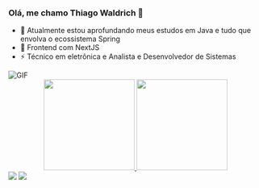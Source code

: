 ### Olá, me chamo Thiago Waldrich 👋

- 🌱 Atualmente estou aprofundando meus estudos em Java e tudo que envolva o ecossistema Spring
- 🔱 Frontend com NextJS
- ⚡ Técnico em eletrônica e Analista e Desenvolvedor de Sistemas
<img align="center" alt="GIF" src="https://media3.giphy.com/media/v1.Y2lkPTc5MGI3NjExeDNnMnp2OWl5MDRlY21vZW5lMHV0a2R4Mmt1Z3BwZDY3YmllZmZvNSZlcD12MV9pbnRlcm5hbF9naWZfYnlfaWQmY3Q9Zw/2IudUHdI075HL02Pkk/giphy.gif"/>

<div align="center">
  <a href="https://github.com/ThiagoWaldrich">
  <img height="180em" src="https://github-readme-stats.vercel.app/api?username=ThiagoWaldrich&show_icons=true&theme=dark&include_all_commits=true&count_private=true"/>
  <img height="180em" src="https://github-readme-stats.vercel.app/api/top-langs/?username=ThiagoWaldrich&layout=compact&langs_count=7&theme=dark"/>
</div>
 
<div> 
  <a href="https://www.instagram.com/thiago_wald/" target="_blank"><img src="https://img.shields.io/badge/-Instagram-%23E4405F?style=for-the-badge&logo=instagram&logoColor=white" target="_blank"></a>
  <a href="https://www.linkedin.com/in/thiago-wald-ferreira-dev/" target="_blank"><img src="https://img.shields.io/badge/-LinkedIn-%230077B5?style=for-the-badge&logo=linkedin&logoColor=white" target="_blank"></a>
</div>
